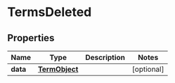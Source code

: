 
# TermsDeleted

## Properties
Name | Type | Description | Notes
------------ | ------------- | ------------- | -------------
**data** | [**TermObject**](TermObject.md) |  |  [optional]



